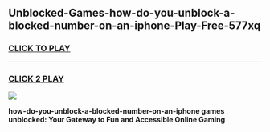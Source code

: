 
## Unblocked-Games-how-do-you-unblock-a-blocked-number-on-an-iphone-Play-Free-577xq
<h3>
<a href="https://premium76.site?title=how-do-you-unblock-a-blocked-number-on-an-iphone&ref=20M">CLICK TO PLAY</a></h3>
<hr>

<h3>
<a href="https://premium76.site?title=how-do-you-unblock-a-blocked-number-on-an-iphone&ref=20M">CLICK 2 PLAY</a>
  
</h3>

<a href="https://premium76.site?title=how-do-you-unblock-a-blocked-number-on-an-iphone&ref=19M"><img src="https://clearcache.store/games.png"></a>


**how-do-you-unblock-a-blocked-number-on-an-iphone games unblocked: Your Gateway to Fun and Accessible Online Gaming**
